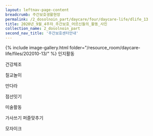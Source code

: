 ```yaml
--- 
layout: leftnav-page-content 
breadcrumb: 주간보호생활현장 
permalink: /2_dosolnoin_part/daycare/four/daycare-life/dlife_13
title: 2020년_9월_4주차_주간보호_어르신들의_활동_사진
collection_name: 2_dosolnoin_part
second_nav_title: '주간보호센터안내' 
---
```

{% include image-gallery.html folder="/resource_room/daycare-life/files/202010-13/" %}
인지활동

건강체조

칠교놀이

만다라

점선잇기

미술활동

가사쓰기
퍼즐맞추기

모자이크
